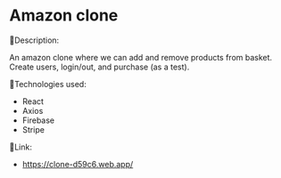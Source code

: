 # Amazon clone

:page_facing_up:Description:

 An amazon clone where we can add and remove products from basket. Create users, login/out, and purchase (as a test).


:wrench:Technologies used:

- React
- Axios
- Firebase
- Stripe



:link:Link:
- https://clone-d59c6.web.app/

